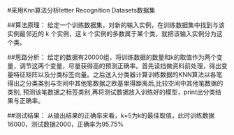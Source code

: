 #采用Knn算法分析letter Recognition Datasets数据集

##算法原理：
给定一个训练数据集，对新的输入实例，在训练数据集中找到与该实例最邻近的 k 个实例，这 k 个实例的多数属于某个类，就把该输入实例分为这个类。

##思路分析：
给定的数据有20000组，将训练数据的数量和k的取值作为两个变量，调节这两个变量，尽量获得高的预测正确率。首先读挡做资料前处理，得出变量特征矩阵以及分类标签向量。之后送入分类器计算训练数据的KNN算法以各笔得出之分类类别与空间中其他笔数据之欧基里得距离后,比较空间中其他笔数据的类别, 预测该笔数据之标签类别,再将测试数据放入训练好的模型，print出分类结果与正确率。

##测试结果：
从输出结果的正确率来看，k=5为k的最佳取值，此时训练数据16000，测试数据2000，正确率为95.75%
